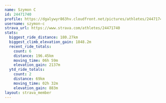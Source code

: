 ```yaml
---
name: Szymon C
id: 24471740
profile: https://dgalywyr863hv.cloudfront.net/pictures/athletes/24471740/7213253/3/large.jpg
username: szymon-c
strava_url: https://www.strava.com/athletes/24471740
stats:
  biggest_ride_distance: 180.27km
  biggest_climb_elevation_gain: 1848.2m
  recent_ride_totals:
    count: 6
    distance: 196.45km
    moving_time: 06h 59m
    elevation_gain: 2137m
  ytd_ride_totals:
    count: 2
    distance: 69km
    moving_time: 02h 32m
    elevation_gain: 883m
layout: strava_member
--- 
```

